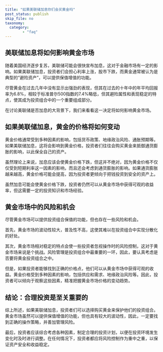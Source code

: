 ```yaml
---
title: "如果美联储加息你们会买黄金吗"
post_status: publish
skip_file: no
taxonomy:
  category:
        - "faq"
---
```


## 美联储加息将如何影响黄金市场

随着美国经济逐步复苏，美联储可能会很快宣布加息，这对于金融市场有一定的影响。如果美联储加息，投资者们会担心利率上涨，股市下跌，而黄金通常被认为是典型的“避险资产”，可以提供保值增值的功能。

尽管黄金在过去几年中没有显示出强劲的表现，但其在过去的十年中的年平均回报率为6.8%，相较于标准普尔500指数的7.4%略低，但其避险属性和表现稳定的特点，使其成为投资组合中的一个重要组成部分。

在讨论美联储是否加息的大背景下，我们来看看这一决定将如何影响黄金市场。

## 如果美联储加息，黄金的价格将如何变动

黄金价格通常受到多种因素的影响，包括货币政策、地缘政治风险、通胀预期等。如果美联储加息，这将会影响到黄金价格，投资者们往往会购买黄金来抵御通货膨胀的影响，以此保全自己的资产。

虽然理论上来说，加息应该会使黄金价格下跌，但这并不绝对，因为黄金价格不仅仅受到短期利率这一因素的影响，而且还会考虑到通货膨胀的影响。如果通货膨胀越来越高，黄金价格可能会提高，因为投资者更倾向于把钱投资到安全的资产上。

虽然加息可能会使黄金价格下跌，投资者仍然可以从黄金市场中获得可观的收益率，但这需要一定的投资知识和市场经验。

## 黄金市场中的风险和机会

尽管黄金市场可以提供投资组合保值的功能，但也存在一些风险和机会。

首先，黄金市场的波动性较大，普及性不高，这使其难以在投资组合中实现分散化的好处。

其次，黄金市场相对稳定的特点会使一些投资者忽视操作时的风险控制，这对于黄金市场来说是个挑战。风险管理是投资组合中最重要的一环，因此，要认真考虑是否要将黄金投资组合之中。

但是，如果投资者能够找到正确的价格点，他们可以从黄金市场中获得可观的收益。黄金价格受到多种因素的影响，包括供应和需求、地缘政治风险等。因此，投资者可以倾向于观察这些因素，精准把握黄金市场价格的变动趋势。

## 结论：合理投资是至关重要的

综上所述，如果美联储加息，投资者们可以选择购买黄金来保护他们的投资组合。黄金市场虽然可以提供保值增值的功能，但也具有较大的波动性，因此，一定要找到正确的操作策略，并善加管理风险。

最后，投资者应该综合考虑各种因素，制定合理的投资计划，以便在投资环境发生变化时及时进行调整。在任何情况下，投资者都应将风险控制作为重中之重，以保证资产安全和收益稳定。

